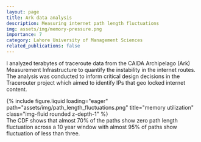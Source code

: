 ```yaml
---
layout: page
title: Ark data analysis
description: Measuring internet path length fluctuations
img: assets/img/memory-pressure.png
importance: 7
category: Lahore University of Management Sciences
related_publications: false
---
```


I analyzed terabytes of traceroute data from the CAIDA Archipelago (Ark) Measurement Infrastructure to quantify the instability in the internet routes. The analysis was conducted to inform critical design decisions in the Tracerouter project which aimed to identify IPs that geo locked internet content. 

<div class="row">
    <div class="col-sm mt-3 mt-md-0">
        {% include figure.liquid loading="eager" path="assets/img/path_length_fluctuations.png" title="memory utilization" class="img-fluid rounded z-depth-1" %}
    </div>
</div>
<div class="caption">
    The CDF shows that almost 70% of the paths show zero path length fluctuation across a 10 year window with almost 95% of paths show fluctuation of less than three.
</div>
